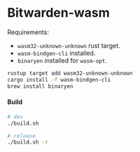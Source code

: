 # Bitwarden-wasm

Requirements:

- `wasm32-unknown-unknown` rust target.
- `wasm-bindgen-cli` installed.
- `binaryen` installed for `wasm-opt`.

```bash
rustup target add wasm32-unknown-unknown
cargo install -f wasm-bindgen-cli
brew install binaryen
```

#### Build

```bash
# dev
./build.sh

# release
./build.sh -r
```
